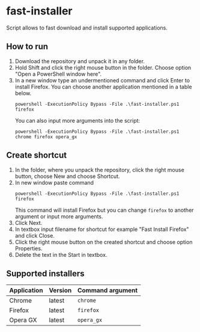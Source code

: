 # fast-installer
Script allows to fast download and install supported applications.

## How to run
1. Download the repository and unpack it in any folder. 
2. Hold Shift and click the right mouse button in the folder. Choose option "Open a PowerShell window here". 
3. In a new window type an undermentioned command and click Enter to install Firefox. You can choose another application mentioned in a table below.
    ```batch
    powershell -ExecutionPolicy Bypass -File .\fast-installer.ps1 firefox
    ```
    You can also input more arguments into the script:
    ```batch
    powershell -ExecutionPolicy Bypass -File .\fast-installer.ps1 chrome firefox opera_gx
    ```

## Create shortcut
1. In the folder, where you unpack the repository, click the right mouse button, choose New and choose Shortcut. 
2. In new window paste command
    ```batch
    powershell -ExecutionPolicy Bypass -File .\fast-installer.ps1 firefox
    ```
    This command will install Firefox but you can change `firefox` to another argument or input more arguments. 
3. Click Next. 
4. In textbox input filename for shortcut for example "Fast Install Firefox" and click Close. 
5. Click the right mouse button on the created shortcut and choose option Properties. 
6. Delete the text in the Start in textbox.

## Supported installers
| Application  | Version | Command argument | 
| ------------ | ------- | ---------------- |
| Chrome       | latest  | `chrome`         |
| Firefox      | latest  | `firefox`        |
| Opera GX     | latest  | `opera_gx`       |